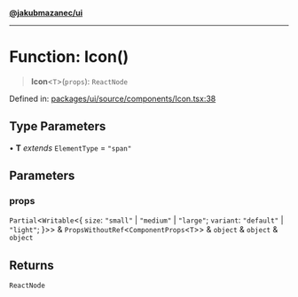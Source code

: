 [**@jakubmazanec/ui**](../README.md)

---

# Function: Icon()

> **Icon**\<`T`\>(`props`): `ReactNode`

Defined in:
[packages/ui/source/components/Icon.tsx:38](https://github.com/jakubmazanec/tools/blob/adfe44f908094c1d1cdf19837842b33066bbd9d7/packages/ui/source/components/Icon.tsx#L38)

## Type Parameters

• **T** _extends_ `ElementType` = `"span"`

## Parameters

### props

`Partial`\<`Writable`\<\{ `size`: `"small"` \| `"medium"` \| `"large"`; `variant`: `"default"` \|
`"light"`; \}\>\> & `PropsWithoutRef`\<`ComponentProps`\<`T`\>\> & `object` & `object` & `object`

## Returns

`ReactNode`
